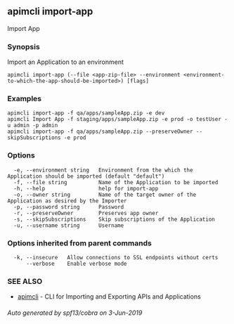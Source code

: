 ## apimcli import-app

Import App

### Synopsis


Import an Application to an environment

```
apimcli import-app (--file <app-zip-file> --environment <environment-to-which-the-app-should-be-imported>) [flags]
```

### Examples

```
apimcli import-app -f qa/apps/sampleApp.zip -e dev
apimcli Import App -f staging/apps/sampleApp.zip -e prod -o testUser -u admin -p admin
apimcli import-app -f qa/apps/sampleApp.zip --preserveOwner --skipSubscriptions -e prod
```

### Options

```
  -e, --environment string   Environment from the which the Application should be imported (default "default")
  -f, --file string          Name of the Application to be imported
  -h, --help                 help for import-app
  -o, --owner string         Name of the target owner of the Application as desired by the Importer
  -p, --password string      Password
  -r, --preserveOwner        Preserves app owner
  -s, --skipSubscriptions    Skip subscriptions of the Application
  -u, --username string      Username
```

### Options inherited from parent commands

```
  -k, --insecure   Allow connections to SSL endpoints without certs
      --verbose    Enable verbose mode
```

### SEE ALSO
* [apimcli](apimcli.md)	 - CLI for Importing and Exporting APIs and Applications

###### Auto generated by spf13/cobra on 3-Jun-2019
